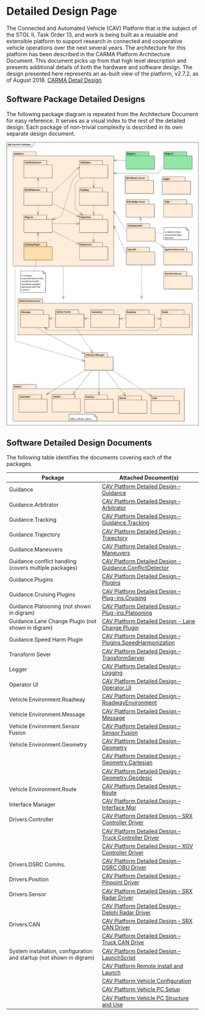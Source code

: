 # Detailed Design Page
The Connected and Automated Vehicle (CAV) Platform that is the subject of the STOL II, Task Order 13, and work is being built as a reusable and extensible platform to support research in connected and cooperative vehicle operations over the next several years. The architecture for this platform has been described in the CARMA Platform Architecture Document. This document picks up from that high level description and presents additional details of both the hardware and software design. The design presented here represents an as-built view of the platform, v2.7.2, as of August 2018. [CARMA Detail Design](https://usdot-carma.atlassian.net/wiki/spaces/CAR/pages/23330913/CARMA+Project+Documentation?preview=/23330913/29589570/CAV%20Platform%20Detailed%20Design.docx)

## Software Package Detailed Designs
The following package diagram is repeated from the Architecture Document for easy reference. It serves as a visual index to the rest of the detailed design. Each package of non-trivial complexity is described in its own separate design document.

![CARMA Arch](docs/image/Software_Designs.png)

## Software Detailed Design Documents
The following table identifies the documents covering each of the packages.  

|Package|Attached Document(s)|
|----|-----------|
|Guidance|[CAV Platform Detailed Design – Guidance](https://usdot-carma.atlassian.net/wiki/spaces/CAR/pages/23330913/CARMA+Project+Documentation?preview=/23330913/29589642/CAV%20Platform%20Detailed%20Design%20-%20Guidance.docx0)
|Guidance.Arbitrator|[CAV Platform Detailed Design – Arbitrator](https://usdot-carma.atlassian.net/wiki/spaces/CAR/pages/23330913/CARMA+Project+Documentation?preview=/23330913/35323905/CAV%20Platform%20Detailed%20Design%20-%20Arbitrator.docx)
|Guidance.Tracking|[CAV Platform Detailed Design – Guidance.Tracking](https://usdot-carma.atlassian.net/wiki/spaces/CAR/pages/23330913/CARMA+Project+Documentation?preview=/23330913/35618850/CAV%20Platform%20Detailed%20Design%20-%20Guidance.Tracking.docx)
|Guidance.Trajectory|[CAV Platform Detailed Design – Trajectory](https://usdot-carma.atlassian.net/wiki/spaces/CAR/pages/23330913/CARMA+Project+Documentation?preview=/23330913/35717164/CAV%20Platform%20Detailed%20Design%20-%20Trajectory.docx)
|Guidance.Maneuvers|[CAV Platform Detailed Design – Maneuvers](https://usdot-carma.atlassian.net/wiki/spaces/CAR/pages/23330913/CARMA+Project+Documentation?preview=/23330913/37814273/CAV%20Platform%20Detailed%20Design%20-%20Maneuvers.docx)
|Guidance conflict handling (covers multiple packages)|[CAV Platform Detailed Design - Guidance.ConflictDetector](https://usdot-carma.atlassian.net/wiki/spaces/CAR/pages/23330913/CARMA+Project+Documentation?preview=/23330913/38633473/CAV%20Platform%20Detailed%20Design%20-%20Guidance.ConflictDetector.docx)
|Guidance.Plugins|[CAV Platform Detailed Design – Plugins](https://usdot-carma.atlassian.net/wiki/spaces/CAR/pages/23330913/CARMA+Project+Documentation?preview=/23330913/37912578/CAV%20Platform%20Detailed%20Design%20-%20Plugins.docx)
|Guidance.Cruising Plugins|[CAV Platform Detailed Design – Plug-ins.Cruising](https://usdot-carma.atlassian.net/wiki/spaces/CAR/pages/23330913/CARMA+Project+Documentation?preview=/23330913/37978138/CAV%20Platform%20Detailed%20Design%20-%20Plug-ins.Cruising.docx)
|Guidance.Platooning (not shown in digram)|[CAV Platform Detailed Design – Plug-ins.Platooning](https://usdot-carma.atlassian.net/wiki/spaces/CAR/pages/23330913/CARMA+Project+Documentation?preview=/23330913/38076417/CAV%20Platform%20Detailed%20Design%20-%20Plug-ins.Platooning.docx)
|Guidance.Lane Change Plugin (not shown in digram)|[CAV Platform Detailed Design - Lane Change Plugin](https://usdot-carma.atlassian.net/wiki/spaces/CAR/pages/23330913/CARMA+Project+Documentation?preview=/23330913/38666266/CAV%20Platform%20Detailed%20Design%20-%20Lane%20Change%20Plugin.docx)
|Guidance.Speed Harm Plugin|[CAV Platform Detailed Design – Plugins.SpeedHarmonization](https://usdot-carma.atlassian.net/wiki/spaces/CAR/pages/23330913/CARMA+Project+Documentation?preview=/23330913/35749942/CAV%20Platform%20Detailed%20Design%20-%20Plug-ins.SpeedHarmonization.docx)
|Transform Sever|[CAV Platform Detailed Design – TransformServer](https://usdot-carma.atlassian.net/wiki/spaces/CAR/pages/23330913/CARMA+Project+Documentation?preview=/23330913/35618858/CAV%20Platform%20Detailed%20Design%20-%20TransformServer.docx)
|Logger|[CAV Platform Detailed Design – Logging](https://usdot-carma.atlassian.net/wiki/spaces/CAR/pages/23330913/CARMA+Project+Documentation?preview=/23330913/40927282/CAV%20Platform%20Detailed%20Design%20-%20Logging.docx)
|Operator UI|[CAV Platform Detailed Design – Operator.UI](https://usdot-carma.atlassian.net/wiki/spaces/CAR/pages/23330913/CARMA+Project+Documentation?preview=/23330913/40894506/CAV%20Platform%20Detailed%20Design%20-%20Operator%20UI.docx)
|Vehicle Environment.Roadway|[CAV Platform Detailed Design – RoadwayEnvironment](https://usdot-carma.atlassian.net/wiki/spaces/CAR/pages/23330913/CARMA+Project+Documentation?preview=/23330913/35323924/CAV%20Platform%20Detailed%20Design%20-%20RoadwayEnvironment.docx)
|Vehicle Environment.Message|[CAV Platform Detailed Design – Message](https://usdot-carma.atlassian.net/wiki/spaces/CAR/pages/23330913/CARMA+Project+Documentation?preview=/23330913/41025565/CAV%20Platform%20Detailed%20Design%20-%20Message.docx)
|Vehicle Environment.Sensor Fusion|[CAV Platform Detailed Design – Sensor Fusion](https://usdot-carma.atlassian.net/wiki/spaces/CAR/pages/23330913/CARMA+Project+Documentation?preview=/23330913/29589570/CAV%20Platform%20Detailed%20Design.docx)
|Vehicle Environment.Geometry|[CAV Platform Detailed Design – Geometry](https://usdot-carma.atlassian.net/wiki/spaces/CAR/pages/23330913/CARMA+Project+Documentation?preview=/23330913/38043655/CAV%20Platform%20Detailed%20Design%20-%20Geometry.docx)
||[CAV Platform Detailed Design – Geometry.Cartesian](https://usdot-carma.atlassian.net/wiki/spaces/CAR/pages/23330913/CARMA+Project+Documentation?preview=/23330913/37912617/CAV%20Platform%20Detailed%20Design%20-%20Geometry.Cartesian.docx)
||[CAV Platform Detailed Design – Geometry.Geodesic](https://usdot-carma.atlassian.net/wiki/spaces/CAR/pages/23330913/CARMA+Project+Documentation?preview=/23330913/35323929/CAV%20Platform%20Detailed%20Design%20-%20Geometry.Geodesic.docx)
|Vehicle Environment.Route|[CAV Platform Detailed Design – Route](https://usdot-carma.atlassian.net/wiki/spaces/CAR/pages/23330913/CARMA+Project+Documentation?preview=/23330913/37912635/CAV%20Platform%20Detailed%20Design%20-%20Route.docx)
|Interface Manager|[CAV Platform Detailed Design – Interface Mgr](https://usdot-carma.atlassian.net/wiki/spaces/CAR/pages/23330913/CARMA+Project+Documentation?preview=/23330913/38076452/CAV%20Platform%20Detailed%20Design%20-%20Interface%20Mgr.docx)
|Drivers.Controller|[CAV Platform Detailed Design – SRX Controller Driver](https://usdot-carma.atlassian.net/wiki/spaces/CAR/pages/23330913/CARMA+Project+Documentation?preview=/23330913/37748766/CAV%20Platform%20Detailed%20Design%20-%20SRX%20Controller%20Driver.docx)
||[CAV Platform Detailed Design – Truck Controller Driver](https://usdot-carma.atlassian.net/wiki/spaces/CAR/pages/23330913/CARMA+Project+Documentation?preview=/23330913/29589570/CAV%20Platform%20Detailed%20Design.docx)
||[CAV Platform Detailed Design – XGV Controller Driver](https://usdot-carma.atlassian.net/wiki/spaces/CAR/pages/23330913/CARMA+Project+Documentation?preview=/23330913/37945410/CAV%20Platform%20Detailed%20Design%20-%20XGV%20Controller%20Driver.docx)
|Drivers.DSRC Comms.|[CAV Platform Detailed Design – DSRC OBU Driver](https://usdot-carma.atlassian.net/wiki/spaces/CAR/pages/23330913/CARMA+Project+Documentation?preview=/23330913/38633504/CAV%20Platform%20Detailed%20Design%20-%20DSRC%20OBU%20Driver.docx)
|Drivers.Position|[CAV Platform Detailed Design – Pinpoint Driver](https://usdot-carma.atlassian.net/wiki/spaces/CAR/pages/23330913/CARMA+Project+Documentation?preview=/23330913/40828970/CAV%20Platform%20Detailed%20Design%20-%20Pinpoint%20Driver.docx)
|Drivers.Sensor|[CAV Platform Detailed Design – SRX Radar Driver](https://usdot-carma.atlassian.net/wiki/spaces/CAR/pages/23330913/CARMA+Project+Documentation?preview=/23330913/40927302/CAV%20Platform%20Detailed%20Design%20-%20SRX%20Radar%20Driver.docx)
||[CAV Platform Detailed Design – Delphi Radar Driver](https://usdot-carma.atlassian.net/wiki/spaces/CAR/pages/23330913/CARMA+Project+Documentation?preview=/23330913/38633509/CAV%20Platform%20Detailed%20Design%20-%20Delphi%20Radar%20Driver.docx)
|Drivers.CAN|[CAV Platform Detailed Design – SRX CAN Driver](https://usdot-carma.atlassian.net/wiki/spaces/CAR/pages/23330913/CARMA+Project+Documentation?preview=/23330913/29589570/CAV%20Platform%20Detailed%20Design.docx)
||[CAV Platform Detailed Design – Truck CAN Drive](https://usdot-carma.atlassian.net/wiki/spaces/CAR/pages/23330913/CARMA+Project+Documentation?preview=/23330913/29589570/CAV%20Platform%20Detailed%20Design.docx)
|System installation, configuration and startup (not shown in digram)|[CAV Platform Detailed Design – LaunchScript](https://usdot-carma.atlassian.net/wiki/spaces/CAR/pages/23330913/CARMA+Project+Documentation?preview=/23330913/40927236/CAV%20Platform%20Detailed%20Design%20-%20LaunchScript.docx)
||[CAV Platform Remote Install and Launch](https://usdot-carma.atlassian.net/wiki/spaces/CAR/pages/23330913/CARMA+Project+Documentation?preview=/23330913/37748788/CAV%20Platform%20Remote%20Install%20and%20Launch.docx)
||[CAV Platform Vehicle Configuration](https://usdot-carma.atlassian.net/wiki/spaces/CAR/pages/23330913/CARMA+Project+Documentation?preview=/23330913/37978189/CAV%20Platform%20Vehicle%20Configuration.docx)
||[CAV Platform Vehicle PC Setup](https://usdot-carma.atlassian.net/wiki/spaces/CAR/pages/23330913/CARMA+Project+Documentation?preview=/23330913/37945418/CAV%20Platform%20Vehicle%20PC%20Setup.docx)
||[CAV Platform Vehicle PC Structure and Use](https://usdot-carma.atlassian.net/wiki/spaces/CAR/pages/23330913/CARMA+Project+Documentation?preview=/23330913/38043769/CAV%20Platform%20Vehicle%20PC%20Structure%20and%20Use.docx)
